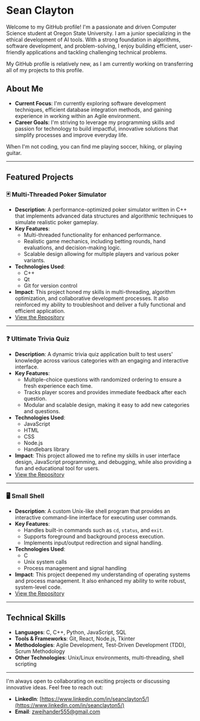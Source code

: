 # Sean Clayton

Welcome to my GitHub profile! I'm a passionate and driven Computer Science student at Oregon State University. I am a junior specializing in the ethical development of AI tools. With a strong foundation in algorithms, software development, and problem-solving, I enjoy building efficient, user-friendly applications and tackling challenging technical problems. 

My GitHub profile is relatively new, as I am currently working on transferring all of my projects to this profile.

## About Me  

- **Current Focus**: I'm currently exploring software development techniques, efficient database integration methods, and gaining experience in working within an Agile environment.  
- **Career Goals**: I'm striving to leverage my programming skills and passion for technology to build impactful, innovative solutions that simplify processes and improve everyday life.  

When I'm not coding, you can find me playing soccer, hiking, or playing guitar.  

---

## Featured Projects  

### 🃏 Multi-Threaded Poker Simulator  
- **Description**: A performance-optimized poker simulator written in C++ that implements advanced data structures and algorithmic techniques to simulate realistic poker gameplay.  
- **Key Features**:  
  - Multi-threaded functionality for enhanced performance.  
  - Realistic game mechanics, including betting rounds, hand evaluations, and decision-making logic.  
  - Scalable design allowing for multiple players and various poker variants.  
- **Technologies Used**:  
  - C++
  - Qt
  - Git for version control  
- **Impact**: This project honed my skills in multi-threading, algorithm optimization, and collaborative development processes. It also reinforced my ability to troubleshoot and deliver a fully functional and efficient application.  
- [View the Repository](https://github.com/SeanClay10/MT-Poker-Simulator)  

---

### ❓ Ultimate Trivia Quiz  
- **Description**: A dynamic trivia quiz application built to test users' knowledge across various categories with an engaging and interactive interface.  
- **Key Features**:  
  - Multiple-choice questions with randomized ordering to ensure a fresh experience each time.  
  - Tracks player scores and provides immediate feedback after each question.  
  - Modular and scalable design, making it easy to add new categories and questions.  
- **Technologies Used**:  
  - JavaScript
  - HTML
  - CSS
  - Node.js
  - Handlebars library
- **Impact**: This project allowed me to refine my skills in user interface design, JavaScript programming, and debugging, while also providing a fun and educational tool for users.  
- [View the Repository](https://github.com/SeanClay10/Ultimate-Trivia-Challenge)  

---

### 🖥️ Small Shell  
- **Description**: A custom Unix-like shell program that provides an interactive command-line interface for executing user commands.  
- **Key Features**:  
  - Handles built-in commands such as `cd`, `status`, and `exit`.  
  - Supports foreground and background process execution.  
  - Implements input/output redirection and signal handling.  
- **Technologies Used**:  
  - C  
  - Unix system calls  
  - Process management and signal handling  
- **Impact**: This project deepened my understanding of operating systems and process management. It also enhanced my ability to write robust, system-level code.  
- [View the Repository](https://github.com/SeanClay10/Small-Shell)  

---

## Technical Skills  

- **Languages**: C, C++, Python, JavaScript, SQL  
- **Tools & Frameworks**: Git, React, Node.js, Tkinter  
- **Methodologies**: Agile Development, Test-Driven Development (TDD), Scrum Methodology  
- **Other Technologies**: Unix/Linux environments, multi-threading, shell scripting  

---

I'm always open to collaborating on exciting projects or discussing innovative ideas. Feel free to reach out:  

- **LinkedIn**: [https://www.linkedin.com/in/seanclayton5/](https://www.linkedin.com/in/seanclayton5/)  
- **Email**: [zweihander555@gmail.com](mailto:zweihander555@gmail.com)  
